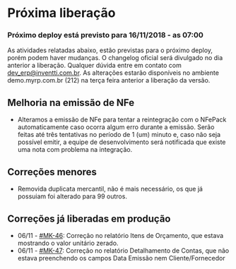 # Próxima liberação

### Próximo deploy está previsto para 16/11/2018 - as 07:00
As atividades relatadas abaixo, estão previstas para o próximo deploy, porém podem haver mudanças. O changelog oficial será divulgado no dia anterior a liberação. Qualquer dúvida entre em contato com dev_erp@inventti.com.br.
As alterações estarão disponíveis no ambiente demo.myrp.com.br (212) na terça feira anterior a liberação da versão.

## Melhoria na emissão de NFe
* Alteramos a emissão de NFe para tentar a reintegração com o NFePack automaticamente caso ocorra algum erro durante a emissão. Serão feitas até três tentativas no período de 1 (um) minuto e, caso não seja possível emitir, a equipe de desenvolvimento será notificada que existe uma nota com problema na integração.

## Correções menores
* Removida duplicata mercantil, não é mais necessário, os que já possuiam foi alterado para 99 outros.

## Correções já liberadas em produção
* 06/11 - [#MK-46](https://devmyrp.atlassian.net/browse/MK-46): Correção no relatório Itens de Orçamento, que estava mostrando o valor unitário zerado.
* 06/11 - [#MK-47](https://devmyrp.atlassian.net/browse/MK-47): Correção no relatório Detalhamento de Contas, que não estava preenchendo os campos Data Emissão nem Cliente/Fornecedor
